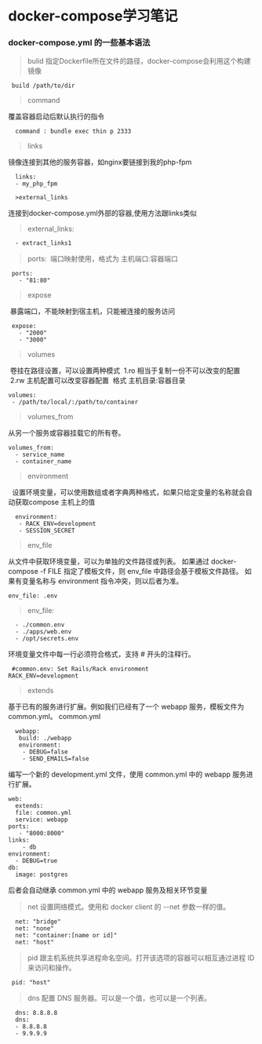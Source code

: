 # docker-compose学习笔记

### docker-compose.yml 的一些基本语法

>bulid 
指定Dockerfile所在文件的路径，docker-compose会利用这个构建镜像

```shell
 build /path/to/dir
```

> command 

覆盖容器启动后默认执行的指令
```shell
  command : bundle exec thin p 2333
 ```

>links 

镜像连接到其他的服务容器，如nginx要链接到我的php-fpm
```shell
  links:
  - my_php_fpm
  
  >external_links
```

连接到docker-compose.yml外部的容器,使用方法跟links类似

>external_links:

```
  - extract_links1
```

>ports:
  端口映射使用，格式为 主机端口:容器端口

 ```shell
  ports:
    - "81:80"
 ```

 
>expose 

  暴露端口，不能映射到宿主机，只能被连接的服务访问
 ```shell
  expose:
    - "2000"
    - "3000"
 ```

>volumes

  卷挂在路径设置，可以设置两种模式
  1.ro 相当于复制一份不可以改变的配置
  2.rw 主机配置可以改变容器配置
  格式 主机目录:容器目录
 ```shell
 volumes:
  - /path/to/local/:/path/to/container
 ```

> volumes_from

  从另一个服务或容器挂载它的所有卷。
  ```shell
  volumes_from:
    - service_name
    - container_name
 ```

>environment

   设置环境变量，可以使用数组或者字典两种格式，如果只给定变量的名称就会自动获取compose 主机上的值

 ```shell
   environment:
    - RACK_ENV=development
    - SESSION_SECRET
```

>env_file

从文件中获取环境变量，可以为单独的文件路径或列表。
如果通过 docker-compose -f FILE 指定了模板文件，则 env_file 中路径会基于模板文件路径。
如果有变量名称与 environment 指令冲突，则以后者为准。

```shell
env_file: .env
```

>env_file:

```
  - ./common.env
  - ./apps/web.env
  - /opt/secrets.env
```

环境变量文件中每一行必须符合格式，支持 # 开头的注释行。
 ```shell
  #common.env: Set Rails/Rack environment
RACK_ENV=development
```

>extends

基于已有的服务进行扩展。例如我们已经有了一个 webapp 服务，模板文件为 common.yml。
 common.yml
 ```shell
   webapp:
    build: ./webapp
    environment:
     - DEBUG=false
     - SEND_EMAILS=false
 ```
编写一个新的 development.yml 文件，使用 common.yml 中的 webapp 服务进行扩展。
```shell
web:
  extends:
  file: common.yml
  service: webapp
ports:
   - "8000:8000"
links:
    - db
environment:
  - DEBUG=true
db:
  image: postgres
```
后者会自动继承 common.yml 中的 webapp 服务及相关环节变量

>net 
设置网络模式。使用和 docker client 的 --net 参数一样的值。
```
  net: "bridge"
  net: "none"
  net: "container:[name or id]"
  net: "host"
 ```

>pid 
 跟主机系统共享进程命名空间。打开该选项的容器可以相互通过进程 ID 来访问和操作。
 ```
  pid: "host"
 ``` 

>dns 
 配置 DNS 服务器。可以是一个值，也可以是一个列表。
``` 
  dns: 8.8.8.8
  dns:
  - 8.8.8.8
  - 9.9.9.9
```  
  


 

